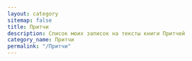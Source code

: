 ```yaml
---
layout: category
sitemap: false
title: Притчи
description: Список моих записок на тексты книги Притчей
category_name: Притчи
permalink: "/Притчи"
---
```

